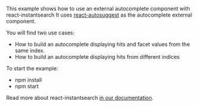 This example shows how to use an external autocomplete component with react-instantsearch
It uses [react-autosuggest](https://github.com/moroshko/react-autosuggest) as the autocomplete external component.

You will find two use cases:

* How to build an autocomplete displaying hits and facet values from the same index.
* How to build an autocomplete displaying hits from different indices

To start the example:

* npm install
* npm start

Read more about react-instantsearch [in our documentation](https://community.algolia.com/instantsearch.js/react/).